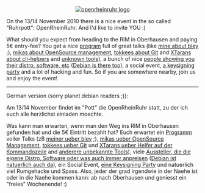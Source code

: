 <html><body><p style="text-align: center;"><a href="http://openrheinruhr.de/"><img src="http://openrheinruhr.de/images/Logo_128x128.png" alt="openrheinruhr logo"></a></p>

On the 13/14 November 2010 there is a nice event in the so called "Ruhrpott": OpenRheinRuhr. And I'd like to invite YOU :)



What should you expect from heading to the RIM in Oberhausen and paying 5€ entry-fee? You get a nice <a href="http://programm.openrheinruhr.de/2010/">program</a> full of great talks (like <a href="http://programm.openrheinruhr.de/2010/events/28.de.html">mine about bley</a> ;), <a href="http://programm.openrheinruhr.de/2010/events/48.de.html">mikas about OpenSource management</a>, <a href="http://programm.openrheinruhr.de/2010/events/65.de.html">tokkees about Git</a> and <a href="http://programm.openrheinruhr.de/2010/events/55.de.html">XTarans about cli-helpers</a> and <a href="http://programm.openrheinruhr.de/2010/events/47.de.html">unknown tools</a>), a bunch of nice <a href="http://openrheinruhr.de/aussteller.html">people showing you their distro, software, etc</a> (<a href="http://wiki.debian.org/DebianEventsDe/2010/OpenRheinRuhr">Debian is there too</a>), a social event, <a href="http://ksp.openrheinruhr.de/">a keysigning party</a> and a lot of hacking and fun. So if you are somewhere nearby, join us and enjoy the event!



<hr>German version (sorry planet debian readers ;)):



Am 13/14 November findet im "Pott" die OpenRheinRuhr statt, zu der ich euch alle herzlichst einladen moechte.



Was kann man erwarten, wenn man den Weg ins RIM in Oberhausen gefunden hat und die 5€ Eintritt bezahlt hat? Euch erwartet ein <a href="http://programm.openrheinruhr.de/2010/">Programm</a> voller Talks (zB <a href="http://programm.openrheinruhr.de/2010/events/28.de.html">meiner ueber bley</a> ;), <a href="http://programm.openrheinruhr.de/2010/events/48.de.html">mikas ueber OpenSource Management</a>, <a href="http://programm.openrheinruhr.de/2010/events/65.de.html">tokkees ueber Git</a> und <a href="http://programm.openrheinruhr.de/2010/events/55.de.html">XTarans ueber Helfer auf der Kommandozeile</a> and <a href="http://programm.openrheinruhr.de/2010/events/47.de.html">anderere unbekannte Tools</a>), viele <a href="http://openrheinruhr.de/aussteller.html">Aussteller, die die eigene Distro, Software oder was auch immer anpreisen</a> (<a href="http://wiki.debian.org/DebianEventsDe/2010/OpenRheinRuhr">Debian ist natuerlich auch da</a>), ein Social Event, <a href="http://ksp.openrheinruhr.de/">eine Keysigning Party</a> und natuerlich viel Rumgehacke und Spass. Also, jeder der grad irgendwie in der Naehe ist oder in die Naehe kommen kann: ab nach Oberhausen und geniesst ein "freies" Wochenende! :)</body></html>